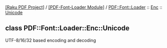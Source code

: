 [[Raku PDF Project]](https://pdf-raku.github.io)
 / [[PDF-Font-Loader Module]](https://pdf-raku.github.io/PDF-Font-Loader-raku)
 / [PDF::Font::Loader](https://pdf-raku.github.io/PDF-Font-Loader-raku/PDF/Font/Loader)
 :: [Enc](https://pdf-raku.github.io/PDF-Font-Loader-raku/PDF/Font/Loader/Enc)
 :: [Unicode](https://pdf-raku.github.io/PDF-Font-Loader-raku/PDF/Font/Loader/Enc/Unicode)

class PDF::Font::Loader::Enc::Unicode
-------------------------------------

UTF-8/16/32 based encoding and decoding

